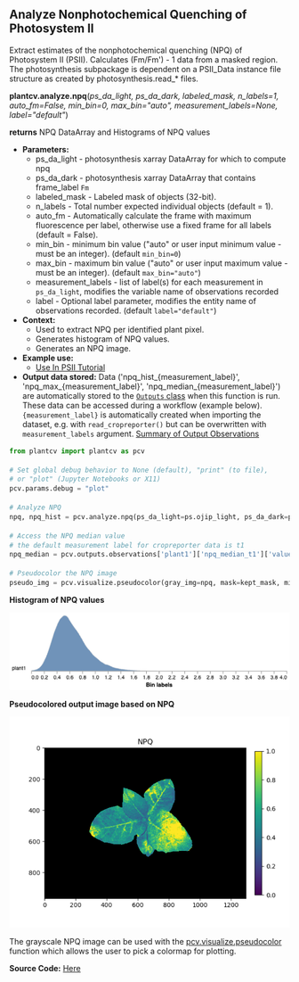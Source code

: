 ## Analyze Nonphotochemical Quenching of Photosystem II

Extract estimates of the nonphotochemical quenching (NPQ) of Photosystem II (PSII). 
Calculates (Fm/Fm') - 1 data from a masked region. The photosynthesis subpackage is dependent on a PSII_Data instance file
structure as created by photosynthesis.read_* files.

**plantcv.analyze.npq**(*ps_da_light, ps_da_dark, labeled_mask, n_labels=1, auto_fm=False, min_bin=0, max_bin="auto",
measurement_labels=None, label="default"*)

**returns** NPQ DataArray and Histograms of NPQ values

- **Parameters:**
    - ps_da_light - photosynthesis xarray DataArray for which to compute npq
    - ps_da_dark - photosynthesis xarray DataArray that contains frame_label `Fm`
    - labeled_mask - Labeled mask of objects (32-bit).
    - n_labels - Total number expected individual objects (default = 1).
    - auto_fm - Automatically calculate the frame with maximum fluorescence per label, otherwise use a fixed frame for all labels (default = False).
    - min_bin - minimum bin value ("auto" or user input minimum value - must be an integer). (default `min_bin=0`)
    - max_bin - maximum bin value ("auto" or user input maximum value - must be an integer). (default `max_bin="auto"`)
    - measurement_labels - list of label(s) for each measurement in `ps_da_light`, modifies the variable name of observations recorded
    - label - Optional label parameter, modifies the entity name of observations recorded. (default `label="default"`)
- **Context:**
    - Used to extract NPQ per identified plant pixel.
    - Generates histogram of NPQ values.
    - Generates an NPQ image.
- **Example use:**
    - [Use In PSII Tutorial](tutorials/psII_tutorial.md)
- **Output data stored:** Data ('npq_hist_{measurement_label}', 'npq_max_{measurement_label}', 'npq_median_{measurement_label}') are automatically stored to the 
  [`Outputs` class](outputs.md) when this function is run. These data can be accessed during a workflow (example below). `{measurement_label}` is automatically created when importing the dataset, e.g. with `read_cropreporter()` but can be overwritten with `measurement_labels` argument.
  [Summary of Output Observations](output_measurements.md#summary-of-output-observations)

```python
from plantcv import plantcv as pcv

# Set global debug behavior to None (default), "print" (to file), 
# or "plot" (Jupyter Notebooks or X11)
pcv.params.debug = "plot"

# Analyze NPQ   
npq, npq_hist = pcv.analyze.npq(ps_da_light=ps.ojip_light, ps_da_dark=ps.ojip_dark, labeled_mask=kept_mask, label="plant")

# Access the NPQ median value
# the default measurement label for cropreporter data is t1
npq_median = pcv.outputs.observations['plant1']['npq_median_t1']['value']

# Pseudocolor the NPQ image
pseudo_img = pcv.visualize.pseudocolor(gray_img=npq, mask=kept_mask, min_value=0, max_value=1, title="NPQ")

```

**Histogram of NPQ values**

![Screenshot](img/documentation_images/analyze_npq/npq_histogram.png)

**Pseudocolored output image based on NPQ**

![Screenshot](img/documentation_images/analyze_npq/npq_colormap.png)

The grayscale NPQ image can be used with the [pcv.visualize.pseudocolor](visualize_pseudocolor.md) function
which allows the user to pick a colormap for plotting.

**Source Code:** [Here](https://github.com/danforthcenter/plantcv/blob/master/plantcv/plantcv/analyze/npq.py)
